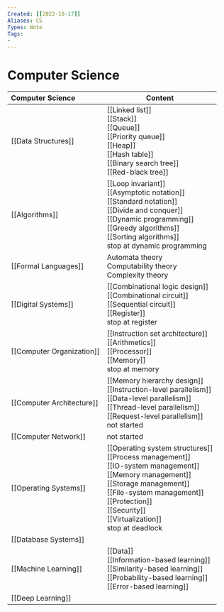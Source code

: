 ```yaml
---
Created: [[2022-10-17]]
Aliases: CS
Types: Note
Tags: 
- 
---
```

# Computer Science

| Computer Science          | Content                                                                                                                                                                                                                                            |
|:------------------------- | -------------------------------------------------------------------------------------------------------------------------------------------------------------------------------------------------------------------------------------------------- |
| [[Data Structures]]       | [[Linked list]]<br>[[Stack]]<br>[[Queue]]<br>[[Priority queue]]<br>[[Heap]]<br>[[Hash table]]<br>[[Binary search tree]]<br>[[Red-black tree]]                                                                                                      |
| [[Algorithms]]            | [[Loop invariant]]<br>[[Asymptotic notation]]<br>[[Standard notation]]<br>[[Divide and conquer]]<br>[[Dynamic programming]]<br>[[Greedy algorithms]]<br>[[Sorting algorithms]]<br>stop at dynamic programming                                      |
| [[Formal Languages]]      | Automata theory<br>Computability theory<br>Complexity theory                                                                                                                                                                                       |
| [[Digital Systems]]       | [[Combinational logic design]]<br>[[Combinational circuit]]<br>[[Sequential circuit]]<br>[[Register]]<br>stop at register                                                                                                                          |
| [[Computer Organization]] | [[Instruction set architecture]]<br>[[Arithmetics]]<br>[[Processor]]<br>[[Memory]]<br>stop at memory                                                                                                                                               |
| [[Computer Architecture]] | [[Memory hierarchy design]]<br>[[Instruction-level parallelism]]<br>[[Data-level parallelism]]<br>[[Thread-level parallelism]]<br>[[Request-level parallelism]]<br>not started                                                                     |
| [[Computer Network]]      | not started                                                                                                                                                                                                                                        |
| [[Operating Systems]]     | [[Operating system structures]]<br>[[Process management]]<br>[[IO-system management]]<br>[[Memory management]]<br>[[Storage management]]<br>[[File-system management]]<br>[[Protection]]<br>[[Security]]<br>[[Virtualization]]<br>stop at deadlock |
| [[Database Systems]]      |                                                                                                                                                                                                                                                    |
| [[Machine Learning]]      | [[Data]]<br>[[Information-based learning]]<br>[[Similarity-based learning]]<br>[[Probability-based learning]]<br>[[Error-based learning]]                                                                                                          |
| [[Deep Learning]]         |                                                                                                                                                                                                                                                    |
